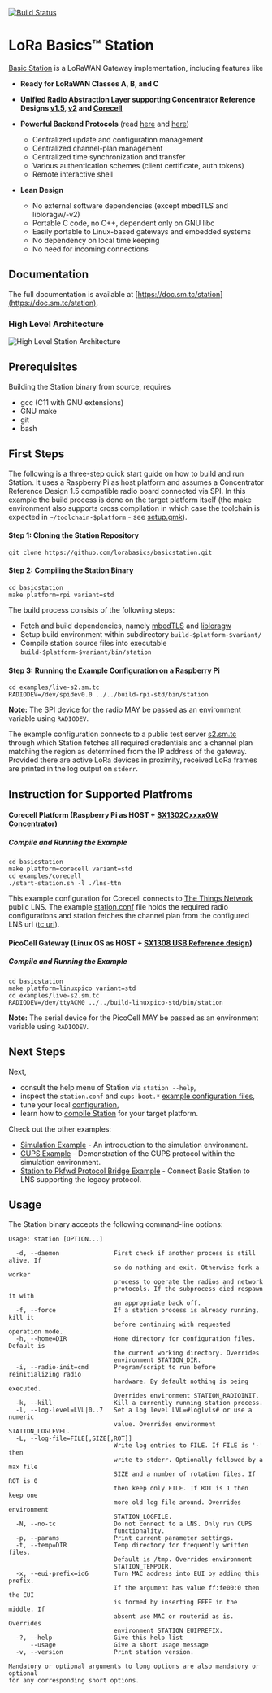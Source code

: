 [![Build Status](https://travis-ci.com/lorabasics/basicstation.svg?branch=master)](https://travis-ci.com/lorabasics/basicstation)

# LoRa Basics™ Station

[Basic Station](https://doc.sm.tc/station) is a LoRaWAN Gateway implementation, including features like

*  **Ready for LoRaWAN Classes A, B, and C**
*  **Unified Radio Abstraction Layer supporting Concentrator Reference Designs [v1.5](https://doc.sm.tc/station/gw_v1.5.html), [v2](https://doc.sm.tc/station/gw_v2.html) and [Corecell](https://doc.sm.tc/station/gw_corecell.html)**

*  **Powerful Backend Protocols** (read [here](https://doc.sm.tc/station/tcproto.html) and [here](https://doc.sm.tc/station/cupsproto.html))
    -  Centralized update and configuration management
    -  Centralized channel-plan management
    -  Centralized time synchronization and transfer
    -  Various authentication schemes (client certificate, auth tokens)
    -  Remote interactive shell

*  **Lean Design**
    -  No external software dependencies (except mbedTLS and libloragw/-v2)
    -  Portable C code, no C++, dependent only on GNU libc
    -  Easily portable to Linux-based gateways and embedded systems
    -  No dependency on local time keeping
    -  No need for incoming connections

## Documentation

The full documentation is available at [https://doc.sm.tc/station](https://doc.sm.tc/station).

### High Level Architecture

![High Level Station Architecture](https://doc.sm.tc/station/_images/architecture.png)

## Prerequisites

Building the Station binary from source, requires

* gcc (C11 with GNU extensions)
* GNU make
* git
* bash

## First Steps

The following is a three-step quick start guide on how to build and run Station. It uses a Raspberry Pi as host platform and assumes a Concentrator Reference Design 1.5 compatible radio board connected via SPI. In this example the build process is done on the target platform itself (the make environment also supports cross compilation in which case the toolchain is expected in `~/toolchain-$platform` - see [setup.gmk](setup.gmk)).

#### Step 1: Cloning the Station Repository

``` sourceCode
git clone https://github.com/lorabasics/basicstation.git
```

#### Step 2: Compiling the Station Binary

``` sourceCode
cd basicstation
make platform=rpi variant=std
```

The build process consists of the following steps:

*  Fetch and build dependencies, namely [mbedTLS](https://github.com/ARMmbed/mbedtls) and [libloragw](https://github.com/Lora-net/lora_gateway)
*  Setup build environment within subdirectory `build-$platform-$variant/`
*  Compile station source files into executable `build-$platform-$variant/bin/station`

#### Step 3: Running the Example Configuration on a Raspberry Pi

``` sourceCode
cd examples/live-s2.sm.tc
RADIODEV=/dev/spidev0.0 ../../build-rpi-std/bin/station
```

**Note:** The SPI device for the radio MAY be passed as an environment variable using `RADIODEV`.

The example configuration connects to a public test server [s2.sm.tc](wss://s2.sm.tc) through which Station fetches all required credentials and a channel plan matching the region as determined from the IP address of the gateway. Provided there are active LoRa devices in proximity, received LoRa frames are printed in the log output on `stderr`.

## Instruction for Supported Platfroms

#### Corecell Platform (Raspberry Pi as HOST + [SX1302CxxxxGW Concentrator](https://www.semtech.com/products/wireless-rf/lora-gateways/sx1302cxxxgw1))

##### Compile and Running the Example

``` sourceCode
cd basicstation
make platform=corecell variant=std
cd examples/corecell
./start-station.sh -l ./lns-ttn
```

This example configuration for Corecell connects to [The Things Network](https://www.thethingsnetwork.org/) public LNS. The example [station.conf](station.conf) file holds the required radio configurations and station fetches the channel plan from the configured LNS url ([tc.uri](tc.uri)).

#### PicoCell Gateway (Linux OS as HOST + [SX1308 USB Reference design](https://www.semtech.com/products/wireless-rf/lora-gateways/sx1308p868gw))


##### Compile and Running the Example

``` sourceCode
cd basicstation
make platform=linuxpico variant=std
cd examples/live-s2.sm.tc
RADIODEV=/dev/ttyACM0 ../../build-linuxpico-std/bin/station
```

**Note:** The serial device for the PicoCell MAY be passed as an environment variable using `RADIODEV`.

## Next Steps

Next,

*  consult the help menu of Station via `station --help`,
*  inspect the `station.conf` and `cups-boot.*` [example configuration files](/examples/live-s2.sm.tc),
*  tune your local [configuration](https://doc.sm.tc/station/conf.html),
*  learn how to [compile Station](https://doc.sm.tc/station/compile.html) for your target platform.

Check out the other examples:

*  [Simulation Example](/examples/simulation) - An introduction to the simulation environment.
*  [CUPS Example](/examples/cups) - Demonstration of the CUPS protocol within the simulation environment.
*  [Station to Pkfwd Protocol Bridge Example](/examples/station2pkfwd) - Connect Basic Station to LNS supporting the legacy protocol.

## Usage

The Station binary accepts the following command-line options:

```
Usage: station [OPTION...]

  -d, --daemon               First check if another process is still alive. If
                             so do nothing and exit. Otherwise fork a worker
                             process to operate the radios and network
                             protocols. If the subprocess died respawn it with
                             an appropriate back off.
  -f, --force                If a station process is already running, kill it
                             before continuing with requested operation mode.
  -h, --home=DIR             Home directory for configuration files. Default is
                             the current working directory. Overrides
                             environment STATION_DIR.
  -i, --radio-init=cmd       Program/script to run before reinitializing radio
                             hardware. By default nothing is being executed.
                             Overrides environment STATION_RADIOINIT.
  -k, --kill                 Kill a currently running station process.
  -l, --log-level=LVL|0..7   Set a log level LVL=#loglvls# or use a numeric
                             value. Overrides environment STATION_LOGLEVEL.
  -L, --log-file=FILE[,SIZE[,ROT]]
                             Write log entries to FILE. If FILE is '-' then
                             write to stderr. Optionally followed by a max file
                             SIZE and a number of rotation files. If ROT is 0
                             then keep only FILE. If ROT is 1 then keep one
                             more old log file around. Overrides environment
                             STATION_LOGFILE.
  -N, --no-tc                Do not connect to a LNS. Only run CUPS
                             functionality.
  -p, --params               Print current parameter settings.
  -t, --temp=DIR             Temp directory for frequently written files.
                             Default is /tmp. Overrides environment
                             STATION_TEMPDIR.
  -x, --eui-prefix=id6       Turn MAC address into EUI by adding this prefix.
                             If the argument has value ff:fe00:0 then the EUI
                             is formed by inserting FFFE in the middle. If
                             absent use MAC or routerid as is. Overrides
                             environment STATION_EUIPREFIX.
  -?, --help                 Give this help list
      --usage                Give a short usage message
  -v, --version              Print station version.

Mandatory or optional arguments to long options are also mandatory or optional
for any corresponding short options.
```
